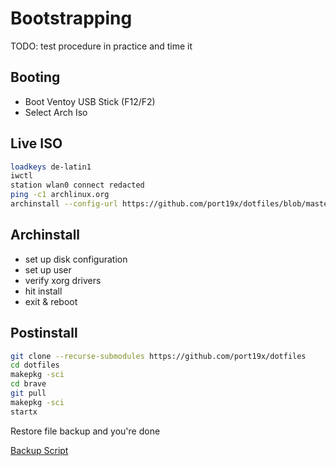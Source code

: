 # Bootstrapping

TODO: test procedure in practice and time it

## Booting

- Boot Ventoy USB Stick (F12/F2)
- Select Arch Iso

## Live ISO

```sh
loadkeys de-latin1
iwctl
station wlan0 connect redacted
ping -c1 archlinux.org
archinstall --config-url https://github.com/port19x/dotfiles/blob/master/archinstall.json
```

## Archinstall

- set up disk configuration
- set up user
- verify xorg drivers
- hit install
- exit & reboot

## Postinstall

```sh
git clone --recurse-submodules https://github.com/port19x/dotfiles
cd dotfiles
makepkg -sci
cd brave
git pull
makepkg -sci
startx
```

Restore file backup and you're done

[Backup Script](https://gist.github.com/port19x/8a3160e83d8ebf3b85b84e06aa9ea115)